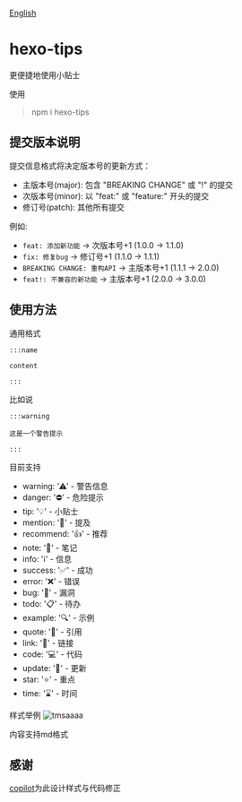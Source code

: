 [English](README_EN.md)
# hexo-tips
更便捷地使用小贴士

使用

>npm i hexo-tips

## 提交版本说明
提交信息格式将决定版本号的更新方式：
- 主版本号(major): 包含 "BREAKING CHANGE" 或 "!" 的提交
- 次版本号(minor): 以 "feat:" 或 "feature:" 开头的提交
- 修订号(patch): 其他所有提交

例如:
- `feat: 添加新功能` -> 次版本号+1 (1.0.0 → 1.1.0)
- `fix: 修复bug` -> 修订号+1 (1.1.0 → 1.1.1)
- `BREAKING CHANGE: 重构API` -> 主版本号+1 (1.1.1 → 2.0.0)
- `feat!: 不兼容的新功能` -> 主版本号+1 (2.0.0 → 3.0.0)

## 使用方法

通用格式

```
:::name

content

:::
```
比如说
```
:::warning
 
这是一个警告提示

:::

```

目前支持
+ warning: '⚠' - 警告信息
+ danger: '⛔' - 危险提示
+ tip: '💡' - 小贴士
+ mention: '💬' - 提及
+ recommend: '👍' - 推荐
+ note: '📝' - 笔记
+ info: 'ℹ️' - 信息
+ success: '✅' - 成功
+ error: '❌' - 错误
+ bug: '🐛' - 漏洞
+ todo: '📋' - 待办
+ example: '🔍' - 示例
+ quote: '💭' - 引用
+ link: '🔗' - 链接
+ code: '💻' - 代码
+ update: '🔄' - 更新
+ star: '⭐' - 重点
+ time: '⌛' - 时间

样式举例
<img src="https://i.ibb.co/64gGqT6/tmsaaaa.webp" alt="tmsaaaa" border="0">

内容支持md格式

## 感谢

[copilot](https://github.com/features/copilot)为此设计样式与代码修正